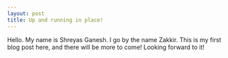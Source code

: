```yaml
---
layout: post
title: Up and running in place!
---
```


Hello. My name is Shreyas Ganesh. I go by the name Zakkir. This is my first blog post here, and there will be more to come! Looking forward to it!
